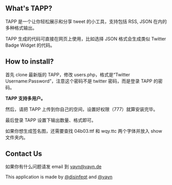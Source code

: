 ## What's TAPP?

TAPP 是一个让你轻松展示和分享 tweet 的小工具，支持包括 RSS, JSON 在内的多种格式输出。

TAPP 生成的代码可直接在网页上使用，比如选择 JSON 格式会生成类似 Twitter Badge Widget 的代码。

## How to install?

首先 clone 最新版的 TAPP，修改 users.php，格式是“Twitter Username:Password”，注意这个密码不是 twitter 密码，而是登录 TAPP 的密码。

__TAPP 支持多用户。__

然后，请把 TAPP 上传到你自己的空间，设置好权限（777）就算安装完毕。

最后登录 TAPP 设置下输出数量、格式即可。

如果你想生成签名图，还需要查找 04b03.ttf 和 wqy.ttc 两个字体并放入 show 文件夹内。

## Contact Us

如果你有什么问题请发 email 到 vayn@vayn.de

This application is made by [@disinfeqt](http://twitter.com/disinfeqt) and [@vayn](http://twitter.com/vayn)
